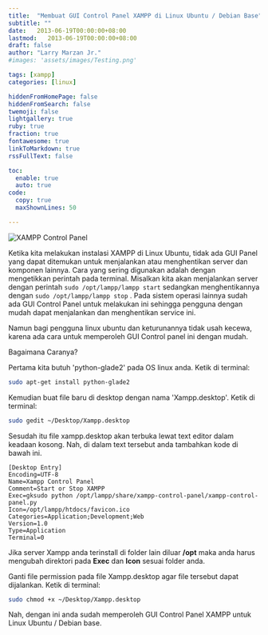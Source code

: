 ```yaml
---
title:  "Membuat GUI Control Panel XAMPP di Linux Ubuntu / Debian Base"
subtitle: ""
date:   2013-06-19T00:00:00+08:00
lastmod:   2013-06-19T00:00:00+08:00
draft: false 
author: "Larry Marzan Jr."
#images: 'assets/images/Testing.png'

tags: [xampp]
categories: [linux]

hiddenFromHomePage: false
hiddenFromSearch: false
twemoji: false
lightgallery: true
ruby: true
fraction: true
fontawesome: true
linkToMarkdown: true
rssFullText: false

toc:
  enable: true
  auto: true
code:
  copy: true
  maxShownLines: 50

---
```


![XAMPP Control Panel](http://3.bp.blogspot.com/-vfGcG58dIUM/UcEyVD0wtnI/AAAAAAAAADU/LBkpNuM0r8E/s320/xampp-control-panel-ubuntu-linux-cinnamon.jpg)

Ketika kita melakukan instalasi XAMPP di Linux Ubuntu, tidak ada GUI Panel yang dapat ditemukan untuk menjalankan atau menghentikan server dan komponen lainnya. Cara yang sering digunakan adalah dengan mengetikkan perintah pada terminal. Misalkan kita akan menjalankan server dengan perintah `sudo /opt/lampp/lampp start` sedangkan menghentikannya dengan `sudo /opt/lampp/lampp stop` .
Pada sistem operasi lainnya sudah ada GUI Control Panel untuk melakukan ini sehingga pengguna dengan mudah dapat menjalankan dan menghentikan service ini.

Namun bagi pengguna linux ubuntu dan keturunannya tidak usah kecewa, karena ada cara untuk memperoleh GUI Control panel ini dengan mudah.

Bagaimana Caranya?

Pertama kita butuh 'python-glade2' pada OS linux anda. Ketik di terminal:
```bash
sudo apt-get install python-glade2
```

Kemudian buat file baru di desktop dengan nama 'Xampp.desktop'. Ketik di terminal:
```bash
sudo gedit ~/Desktop/Xampp.desktop
```
Sesudah itu file xampp.desktop akan terbuka lewat text editor dalam keadaan kosong. Nah, di dalam text tersebut anda tambahkan kode di bawah ini.
```
[Desktop Entry]
Encoding=UTF-8
Name=Xampp Control Panel
Comment=Start or Stop XAMPP
Exec=gksudo python /opt/lampp/share/xampp-control-panel/xampp-control-panel.py
Icon=/opt/lampp/htdocs/favicon.ico
Categories=Application;Development;Web
Version=1.0
Type=Application
Terminal=0
```

Jika server Xampp anda terinstall di folder lain diluar **/opt** maka anda harus mengubah direktori pada **Exec** dan **Icon** sesuai folder anda.

Ganti file permission pada file Xampp.desktop agar file tersebut dapat dijalankan. Ketik di terminal:
```bash
sudo chmod +x ~/Desktop/Xampp.desktop
```

Nah, dengan ini anda sudah memperoleh GUI Control Panel XAMPP untuk Linux Ubuntu / Debian base.
